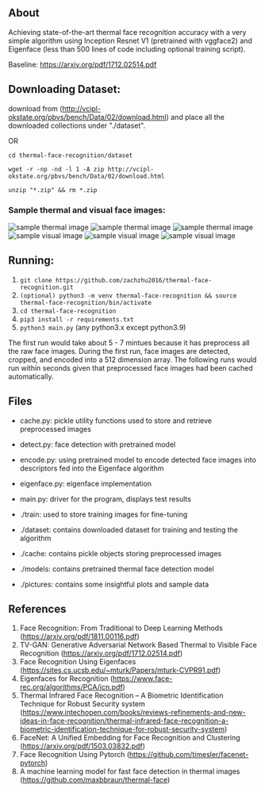 ## About

Achieving state-of-the-art thermal face recognition accuracy with a very simple algorithm using Inception Resnet V1 (pretrained with vggface2) and Eigenface (less than 500 lines of code including optional training script).

Baseline: https://arxiv.org/pdf/1712.02514.pdf

## Downloading Dataset:

download from (http://vcipl-okstate.org/pbvs/bench/Data/02/download.html) and place all the downloaded collections under "./dataset".

OR
```
cd thermal-face-recognition/dataset
```
```
wget -r -np -nd -l 1 -A zip http://vcipl-okstate.org/pbvs/bench/Data/02/download.html
```
```
unzip "*.zip" && rm *.zip
```

### Sample thermal and visual face images: 
![sample thermal image](https://github.com/zachzhu2016/thermal-face-recognition/blob/main/pictures/sample1.bmp)
![sample thermal image](https://github.com/zachzhu2016/thermal-face-recognition/blob/main/pictures/sample2.bmp)
![sample thermal image](https://github.com/zachzhu2016/thermal-face-recognition/blob/main/pictures/sample3.bmp)
![sample visual image](https://github.com/zachzhu2016/thermal-face-recognition/blob/main/pictures/sample4.bmp)
![sample visual image](https://github.com/zachzhu2016/thermal-face-recognition/blob/main/pictures/sample5.bmp)
![sample visual image](https://github.com/zachzhu2016/thermal-face-recognition/blob/main/pictures/sample6.bmp)

## Running:

1. ```git clone https://github.com/zachzhu2016/thermal-face-recognition.git```
2. ```(optional) python3 -m venv thermal-face-recognition && source thermal-face-recognition/bin/activate```
3. ```cd thermal-face-recognition```
4. ```pip3 install -r requirements.txt```
5. ```python3 main.py``` (any python3.x except python3.9)

The first run would take about 5 - 7 mintues because it has preprocess all the raw face images. During the first run, face images are detected, cropped, and encoded into a 512 dimension array. The following runs would run within seconds given that preprocessed face images had been cached automatically. 

## Files

- cache.py: pickle utility functions used to store and retrieve preprocessed images
- detect.py: face detection with pretrained model 
- encode.py: using pretrained model to encode detected face images into descriptors fed into the Eigenface algorithm
- eigenface.py: eigenface implementation
- main.py: driver for the program, displays test results

- ./train: used to store training images for fine-tuning 
- ./dataset: contains downloaded dataset for training and testing the algorithm 
- ./cache: contains pickle objects storing preprocessed images
- ./models: contains pretrained thermal face detection model
- ./pictures: contains some insightful plots and sample data

## References
1. Face Recognition: From Traditional to Deep Learning Methods (https://arxiv.org/pdf/1811.00116.pdf)
2. TV-GAN: Generative Adversarial Network Based Thermal to Visible Face Recognition (https://arxiv.org/pdf/1712.02514.pdf)
3. Face Recognition Using Eigenfaces (https://sites.cs.ucsb.edu/~mturk/Papers/mturk-CVPR91.pdf)
4. Eigenfaces for Recognition (https://www.face-rec.org/algorithms/PCA/jcn.pdf)
5. Thermal Infrared Face Recognition – A Biometric Identification Technique for Robust Security system (https://www.intechopen.com/books/reviews-refinements-and-new-ideas-in-face-recognition/thermal-infrared-face-recognition-a-biometric-identification-technique-for-robust-security-system)
6. FaceNet: A Unified Embedding for Face Recognition and Clustering (https://arxiv.org/pdf/1503.03832.pdf)
7. Face Recognition Using Pytorch (https://github.com/timesler/facenet-pytorch)
8. A machine learning model for fast face detection in thermal images (https://github.com/maxbbraun/thermal-face)
